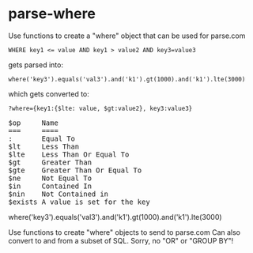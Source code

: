# parse-where

Use functions to create a "where" object that can be used for parse.com

    WHERE key1 <= value AND key1 > value2 AND key3=value3

gets parsed into:

    where('key3').equals('val3').and('k1').gt(1000).and('k1').lte(3000)

which gets converted to:

    ?where={key1:{$lte: value, $gt:value2}, key3:value3}


<pre>
$op 	Name
=== 	====
:   	Equal To
$lt 	Less Than
$lte	Less Than Or Equal To
$gt 	Greater Than
$gte	Greater Than Or Equal To
$ne 	Not Equal To
$in 	Contained In
$nin	Not Contained in
$exists	A value is set for the key
</pre>

where('key3').equals('val3').and('k1').gt(1000).and('k1').lte(3000)

Use functions to create "where" objects to send to parse.com
Can also convert to and from a subset of SQL. Sorry, no "OR" or "GROUP BY"!
